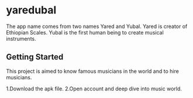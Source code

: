 # yaredubal

The app name comes from two names Yared and Yubal. Yared is creator of Ethiopian Scales. Yubal is the first human being to create musical 
instruments. 

## Getting Started

This project is aimed to know famous musicians in the world and to hire musicians.

1.Download the apk file. 
2.Open account and deep dive into music world.

